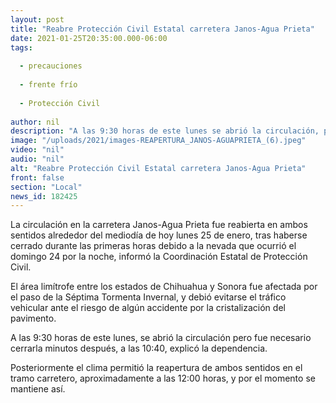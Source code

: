 ```yaml
---
layout: post
title: "Reabre Protección Civil Estatal carretera Janos-Agua Prieta"
date: 2021-01-25T20:35:00.000-06:00
tags:
  
  - precauciones
  
  - frente frío
  
  - Protección Civil
  
author: nil
description: "A las 9:30 horas de este lunes se abrió la circulación, pero fue necesario cerrarla minutos después hasta cerca del mediodía, cuando de nueva cuenta se permitió el tráfico en ambos sentidos y al momento permanece así"
image: "/uploads/2021/images-REAPERTURA_JANOS-AGUAPRIETA_(6).jpeg"
video: "nil"
audio: "nil"
alt: "Reabre Protección Civil Estatal carretera Janos-Agua Prieta"
front: false
section: "Local"
news_id: 182425
---
```


La circulación en la carretera Janos-Agua Prieta fue reabierta en ambos sentidos alrededor del mediodía de hoy lunes 25 de enero, tras haberse cerrado durante las primeras horas debido a la nevada que ocurrió el domingo 24 por la noche, informó la Coordinación Estatal de Protección Civil.

El área limítrofe entre los estados de Chihuahua y Sonora fue afectada por el paso de la Séptima Tormenta Invernal, y debió evitarse el tráfico vehicular ante el riesgo de algún accidente por la cristalización del pavimento.

A las 9:30 horas de este lunes, se abrió la circulación pero fue necesario cerrarla minutos después, a las 10:40, explicó la dependencia.

Posteriormente el clima permitió la reapertura de ambos sentidos en el tramo carretero, aproximadamente a las 12:00 horas, y por el momento se mantiene así.